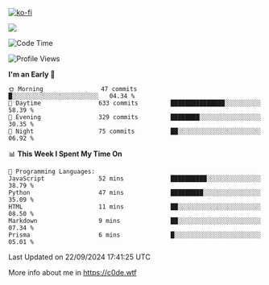 [![ko-fi](https://ko-fi.com/img/githubbutton_sm.svg)](https://ko-fi.com/Z8Z4Y2LKX)

<a href="https://wakatime.com"><img src="https://wakatime.com/share/@c0dezin/b7f18a7c-ab3a-40b8-8bc7-b1b7bf71f1d6.svg" /></a>

<!--START_SECTION:waka-->
![Code Time](http://img.shields.io/badge/Code%20Time-107%20hrs%2027%20mins-blue)

![Profile Views](http://img.shields.io/badge/Profile%20Views-0-blue)

**I'm an Early 🐤** 

```text
🌞 Morning                47 commits          █░░░░░░░░░░░░░░░░░░░░░░░░   04.34 % 
🌆 Daytime                633 commits         ███████████████░░░░░░░░░░   58.39 % 
🌃 Evening                329 commits         ████████░░░░░░░░░░░░░░░░░   30.35 % 
🌙 Night                  75 commits          ██░░░░░░░░░░░░░░░░░░░░░░░   06.92 % 
```


📊 **This Week I Spent My Time On** 

```text
💬 Programming Languages: 
JavaScript               52 mins             ██████████░░░░░░░░░░░░░░░   38.79 % 
Python                   47 mins             █████████░░░░░░░░░░░░░░░░   35.09 % 
HTML                     11 mins             ██░░░░░░░░░░░░░░░░░░░░░░░   08.50 % 
Markdown                 9 mins              ██░░░░░░░░░░░░░░░░░░░░░░░   07.34 % 
Prisma                   6 mins              █░░░░░░░░░░░░░░░░░░░░░░░░   05.01 % 
```


 Last Updated on 22/09/2024 17:41:25 UTC
<!--END_SECTION:waka-->

More info about me in https://c0de.wtf
